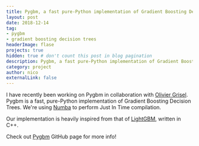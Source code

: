 ```yaml
---
title: Pygbm, a fast pure-Python implementation of Gradient Boosting Decision Trees
layout: post
date: 2018-12-14
tag:
- pygbm
- gradient boosting decision trees
headerImage: flase
projects: true
hidden: true # don't count this post in blog pagination
description: Pygbm, a fast pure-Python implementation of Gradient Boosting Decision Trees
category: project
author: nico
externalLink: false
---
```


I have recently been working on Pygbm in collaboration with [Olivier
Grisel](http://ogrisel.com/). Pygbm is a fast, pure-Python implementation of
Gradient Boosting Decision Trees. We're using
[Numba](http://numba.pydata.org/) to perform Just In Time compilation.

Our implementation is heavily inspired from that of
[LightGBM](https://github.com/Microsoft/LightGBM), written in C++.

Check out [Pygbm](https://github.com/ogrisel/pygbm/) GitHub page for more
info!
